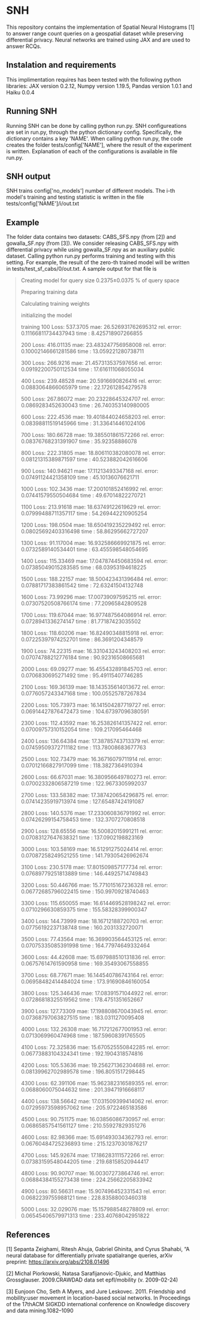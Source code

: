 # SNH
This repository contains the implementation of Spatial Neural Histograms [1] to answer range count queries on a geospatial dataset while preserving differential privacy. Neural networks are trained using JAX and are used to answer RCQs.

## Instalation and requirements
This implimentation requires has been tested with the following python libraries: JAX version 0.2.12, Numpy version 1.19.5, Pandas version 1.0.1 and Haiku 0.0.4

## Running SNH
Running SNH can be done by calling python run.py. SNH configureations are set in run.py, through the python dictionary config. Specifically, the dictionary contains a key 'NAME'. When calling python run.py, the code creates the folder tests/config['NAME'], where the result of the experiment is written. Explanation of each of the configurations is available in file run.py.

## SNH output
SNH trains config['no_models'] number of different models. The i-th model's training and testing statistic is written in the file tests/config['NAME']/i/out.txt

## Example
The folder data contains two datasets: CABS_SFS.npy (from [2]) and gowalla_SF.npy (from [3]). We consider releasing CABS_SFS.npy with differential privacy while using gowalla_SF.npy as an auxiliary public dataset. Calling python run.py performs training and testing with this setting. For example, the result of the zero-th trained model will be written in tests/test_sf_cabs/0/out.txt. A sample output for that file is 

>Creating model for query size 0.2375±0.0375 % of query space
>
>Preparing training data
>
>Calculating training weights
>
>initializing the model
>
>training
>100 Loss: 537.3705 mae: 26.526931762695312 rel. error: 0.11166811734437943  time : 8.425718907266855
>
>200 Loss: 416.01135 mae: 23.483247756958008 rel. error: 0.10002146661281586  time : 13.059221280738711
>
>300 Loss: 266.9216 mae: 21.457313537597656 rel. error: 0.09192200750112534  time : 17.616111068055034
>
>400 Loss: 239.48528 mae: 20.5916690826416 rel. error: 0.0883064866065979  time : 22.172612854279578
>
>500 Loss: 267.86072 mae: 20.23228645324707 rel. error: 0.0869283452630043  time : 26.740353140980005
>
>600 Loss: 222.4536 mae: 19.401844024658203 rel. error: 0.08398811519145966  time : 31.336414461024106
>
>700 Loss: 180.66728 mae: 19.385501861572266 rel. error: 0.08376768231391907  time : 35.92358886078
>
>800 Loss: 222.31805 mae: 18.806110382080078 rel. error: 0.08121315389871597  time : 40.523882042616606
>
>900 Loss: 140.94621 mae: 17.11213493347168 rel. error: 0.07491124421358109  time : 45.10136076621711
>
>1000 Loss: 102.3436 mae: 17.200101852416992 rel. error: 0.07441579550504684  time : 49.67014822270721
>
>1100 Loss: 213.91618 mae: 18.63749122619629 rel. error: 0.07999488711357117  time : 54.269442210905254
>
>1200 Loss: 198.0504 mae: 18.650419235229492 rel. error: 0.08025692403316498  time : 58.86295662727207
>
>1300 Loss: 91.117004 mae: 16.932586669921875 rel. error: 0.0732589140534401  time : 63.455598548054695
>
>1400 Loss: 115.33469 mae: 17.047874450683594 rel. error: 0.07385049015283585  time : 68.03953194618225
>
>1500 Loss: 188.22157 mae: 18.500423431396484 rel. error: 0.07881717383861542  time : 72.63241504132748
>
>1600 Loss: 73.99296 mae: 17.00739097595215 rel. error: 0.07307520508766174  time : 77.20965842809528
>
>1700 Loss: 119.67044 mae: 16.977487564086914 rel. error: 0.0728941336274147  time : 81.77187423035502
>
>1800 Loss: 118.60206 mae: 16.82490348815918 rel. error: 0.07225397974252701  time : 86.3691204348579
>
>1900 Loss: 74.22315 mae: 16.331043243408203 rel. error: 0.07074788212776184  time : 90.92316508665681
>
>2000 Loss: 69.09277 mae: 16.455432891845703 rel. error: 0.0706830695271492  time : 95.49115407746285
>
>2100 Loss: 169.36139 mae: 18.143535614013672 rel. error: 0.0776057243347168  time : 100.05525787267834
>
>2200 Loss: 105.73973 mae: 16.141504287719727 rel. error: 0.06914427876472473  time : 104.67397096380591
>
>2300 Loss: 112.43592 mae: 16.253826141357422 rel. error: 0.07009757310152054  time : 109.217095464468
>
>2400 Loss: 136.64384 mae: 17.38785743713379 rel. error: 0.07459509372711182  time : 113.78008683677763
>
>2500 Loss: 102.73479 mae: 16.36716079711914 rel. error: 0.07012166827917099  time : 118.3827364910394
>
>2600 Loss: 66.67031 mae: 16.380956649780273 rel. error: 0.07002332806587219  time : 122.9673305992037
>
>2700 Loss: 133.58382 mae: 17.387420654296875 rel. error: 0.07414235919713974  time : 127.65487424191087
>
>2800 Loss: 140.5376 mae: 17.233060836791992 rel. error: 0.07426299154758453  time : 132.3707270808518
>
>2900 Loss: 128.65556 mae: 16.50082015991211 rel. error: 0.07083127647638321  time : 137.0902198823169
>
>3000 Loss: 103.58169 mae: 16.51291275024414 rel. error: 0.07087258249521255  time : 141.79305426962674
>
>3100 Loss: 230.5178 mae: 17.801509857177734 rel. error: 0.07689779251813889  time : 146.44925714749843
>
>3200 Loss: 50.446766 mae: 15.771015167236328 rel. error: 0.06772685796022415  time : 150.99709218740463
>
>3300 Loss: 115.650055 mae: 16.614469528198242 rel. error: 0.0710296630859375  time : 155.58328399900347
>
>3400 Loss: 144.73999 mae: 18.16712188720703 rel. error: 0.07756192237138748  time : 160.2031332720071
>
>3500 Loss: 77.43564 mae: 16.369903564453125 rel. error: 0.07075335085391998  time : 164.77974649332464
>
>3600 Loss: 44.42608 mae: 15.697988510131836 rel. error: 0.06757614761590958  time : 169.35493067558855
>
>3700 Loss: 68.77671 mae: 16.144540786743164 rel. error: 0.06958482414484024  time : 173.91690846160054
>
>3800 Loss: 125.346436 mae: 17.08391571044922 rel. error: 0.07286818325519562  time : 178.4751351652667
>
>3900 Loss: 127.73309 mae: 17.198808670043945 rel. error: 0.07368797063827515  time : 183.0311270095408
>
>4000 Loss: 132.26308 mae: 16.717212677001953 rel. error: 0.0713069960474968  time : 187.59608391765505
>
>4100 Loss: 72.325836 mae: 15.670525550842285 rel. error: 0.06773883104324341  time : 192.1904318574816
>
>4200 Loss: 105.53636 mae: 19.256271362304688 rel. error: 0.08139962702989578  time : 196.8051517298445
>
>4300 Loss: 62.391106 mae: 15.962382316589355 rel. error: 0.0688060075044632  time : 201.39471916668117
>
>4400 Loss: 138.56642 mae: 17.031509399414062 rel. error: 0.07295973598957062  time : 205.9722465183586
>
>4500 Loss: 90.751175 mae: 16.03856086730957 rel. error: 0.06865857541561127  time : 210.55927829351276
>
>4600 Loss: 82.98366 mae: 15.691493034362793 rel. error: 0.06760484725236893  time : 215.12370301876217
>
>4700 Loss: 145.92674 mae: 17.186283111572266 rel. error: 0.07383159548044205  time : 219.68158520944417
>
>4800 Loss: 90.90707 mae: 16.00307273864746 rel. error: 0.06884384155273438  time : 224.25662205833942
>
>4900 Loss: 80.56631 mae: 15.907496452331543 rel. error: 0.0682239755988121  time : 228.83588003460318
>
>5000 Loss: 32.029076 mae: 15.157988548278809 rel. error: 0.06545406579971313  time : 233.40768042951822

## References
[1] Sepanta Zeighami, Ritesh Ahuja, Gabriel Ghinita, and Cyrus Shahabi, “A neural database for differentially private spatialrange queries, arXiv preprint: https://arxiv.org/abs/2108.01496

[2] Michal Piorkowski, Natasa Sarafijanovic-Djukic, and Matthias Grossglauser. 2009.CRAWDAD data set epfl/mobility (v. 2009-02-24)

[3] Eunjoon Cho, Seth A Myers, and Jure Leskovec. 2011. Friendship and mobility:user movement in location-based social networks. In Proceedings of the 17thACM SIGKDD international conference on Knowledge discovery and data mining.1082–1090
